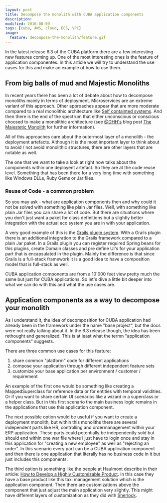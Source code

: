 ```yaml
---
layout: post
title: Decompose the monolith with CUBA application components
description:
modified: 2016-08-09
tags: [cuba, AWS, cloud, ECS, VPC]
image:
  feature: decompose-the-monolith/feature.gif
---
```


In the latest release 6.3 of the CUBA platform there are a few interesting new features coming up. One of the most interesting ones is the feature of application componentes. In this article we will try to understand the use cases for this and make an example of how to use them.

<!-- more -->

## From big balls of mud and Majestic Monoliths

In recent years there has been a lot of debate about how to decompose monoliths mainly in terms of deployment. Microservices are an extreme variant of this approach. Other approaches appear that are more moderate compared to a real monolithic architecture like [Self containted systems](http://scs-architecture.org/). And then there is the end of the spectrum that either unconscious or conscious choosed to make a monolithic architecture (see [@DHH's](https://twitter.com/dhh) blog post [The Majestetic Monolith](https://m.signalvnoise.com/the-majestic-monolith-29166d022228#.p2bkbz76i) for further information).

All of this approaches care about the outermost layer of a monolith - the deployment artefacts. Although it is the most important layer to think about to avoid / not avoid monolithic structures, there are other layers that are notable as well.

The one that we want to take a look at right now talks about the components within one deployent artefact. So they are at the code reuse level. Something that has been there for a very long time with something like Windows DLLs, Ruby Gems or Jar files.

### Reuse of Code - a common problem

So you may ask - what are application components then and why could it not be solved with something like plain Jar files. Well, with something like plain Jar files you can share a lot of code. But there are situations where you don't just want a paket for class definitions but a slightly better integration with the actual eco system you are in with your application.

A very good example of this is the [Grails plugin system](http://docs.grails.org/latest/guide/plugins.html). With a Grails plugin there is an additional integration to the Grails framework compared to a plain Jar paket. In a Grails plugin you can register required Spring beans for this plugins, create Domain classes and pre define UI's for your application part that is encapsulated in the plugin. Mainly the difference is that since Grails is a full-stack framework it is a good idea to have a composition model that is full-stack as well.

CUBA application components are from a 10'000 feet view pretty much the same but just for CUBA applications. So let's dive a little bit deeper into what we can do with this and what the use cases are.

## Application components as a way to decompose your monolith

As i understand it, the idea of decomposition for CUBA application had already been in the framework under the name "base project", but the docs were not really talking about it. In the 6.3 release though, the idea has been rethought and generalized. This is at least what the termn "application components" suggests.

There are three common use cases for this feature:

1. share common "platform" code for different applications
2. compose your application through different independent feature sets
3. customize your base application per environment / customer / requirement

An example of the first one would be something like creating a MappedSuperclass for reference data
or for entities with temporal validities. Or if you want to share certain UI scenarios like a wizard in a superclass or a helper class. But in this first scenario the main business logic remains in the applications that use this application component.

The next possible option would be useful if you want to create a deployment monolith, but within this monoliths there are several independent parts like HR, controlling and ordermanagement within your ERP application. These parts could potentially be independently sold but should end within one war file where i just have to login once and stay in this application for "creating a new employee" as well as "rejecting an order". In this scenario every part can be a CUBA application component and then there is one application that literally has no business code in it but just includes this components.

The third option is something like the people at Haulmont describe in their article: [How to Develop a Highly Customizable Product](https://www.cuba-platform.com/blog/how-to-develop-a-highly-customizable-product). In this case they have a base product like this taxi management solution which is the application component. Then there are customizations above the component that just adjust the main application very slightly. This might have different layers of customization as they did with [Sherlock](http://www.sherlocktaxi.com/).
